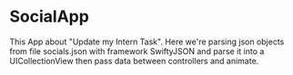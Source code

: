 # SocialApp
This App about "Update my Intern Task". Here we're parsing json objects from file socials.json with framework SwiftyJSON
and parse it into a UICollectionView then pass data between controllers and animate.
